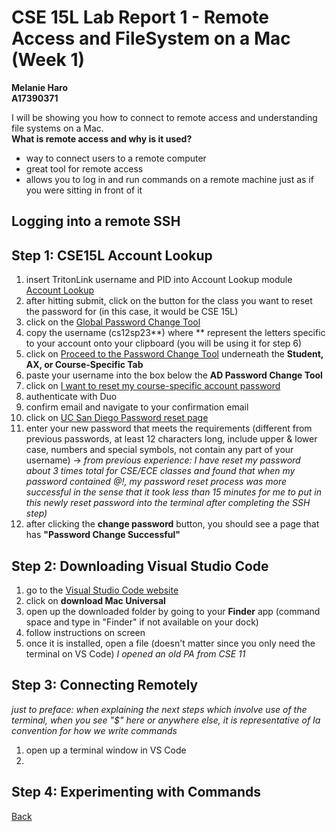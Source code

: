 # CSE 15L Lab Report 1 - Remote Access and FileSystem on a Mac (Week 1)
**Melanie Haro** <br />
**A17390371** <br />

I will be showing you how to connect to remote access and understanding file systems on a Mac. <br />
**What is remote access and why is it used?**
- way to connect users to a remote computer 
- great tool for remote access
- allows you to log in and run commands on a remote machine just as if you were sitting in front of it 
## Logging into a remote SSH
## Step 1: CSE15L Account Lookup
1. insert TritonLink username and PID into Account Lookup module [Account Lookup](https://sdacs.ucsd.edu/~icc/index.php)
2. after hitting submit, click on the button for the class you want to reset the password for (in this case, it would be CSE 15L)
3. click on the [Global Password Change Tool](https://sdacs.ucsd.edu/~icc/password.php)
4. copy the username (cs12sp23**) where ** represent the letters specific to your account onto your clipboard (you will be using it for step 6)
5. click on [Proceed to the Password Change Tool](https://password.ucsd.edu/GetUser.aspx) underneath the **Student, AX, or Course-Specific Tab**
6. paste your username into the box below the **AD Password Change Tool**
7. click on [I want to reset my course-specific account password](https://password.ucsd.edu/GetUser.aspx#:~:text=I%20want%20to%20reset%20my%20course%2Dspecific%20account%20password)
8. authenticate with Duo
9. confirm email and navigate to your confirmation email
10. click on [UC San Diego Password reset page](https://password.ucsd.edu/secure/newadpass.aspx?token=5467deaf-1668-475b-a27a-d0d4b113f1a9%5c17572)
11. enter your new password that meets the requirements (different from previous passwords, at least 12 characters long, include upper & lower case, numbers and special symbols, not contain any part of your username) → *from previous experience: I have reset my password about 3 times total for CSE/ECE classes and found that when my password contained @!, my password reset process was more successful in the sense that it took less than 15 minutes for me to put in this newly reset password into the terminal after completing the SSH step)*
12. after clicking the **change password** button, you should see a page that has **"Password Change Successful"**
## Step 2: Downloading Visual Studio Code
1. go to the [Visual Studio Code website](https://code.visualstudio.com/)
2. click on **download Mac Universal**
3. open up the downloaded folder by going to your **Finder** app (command space and type in "Finder" if not available on your dock)
4. follow instructions on screen 
5. once it is installed, open a file (doesn't matter since you only need the terminal on VS Code) *I opened an old PA from CSE 11*
## Step 3: Connecting Remotely
*just to preface: when explaining the next steps which involve use of the terminal, when you see "$" here or anywhere else, it is representative of Ia convention for how we write commands* <br />
1. open up a terminal window in VS Code
2. 
## Step 4: Experimenting with Commands

[Back](https://melanieharo22.github.io/cse15l-lab-reports/)
